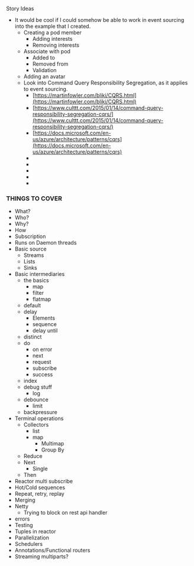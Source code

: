 Story Ideas
- It would be cool if I could somehow be able to work in event sourcing into the example that I created.
    - Creating a pod member
        - Adding interests
        - Removing interests
    - Associate with pod
        - Added to
        - Removed from
        - Validation
    - Adding an avatar
    - Look into Command Query Responsibility Segregation, as it applies to event sourcing.
        - [https://martinfowler.com/bliki/CQRS.html](https://martinfowler.com/bliki/CQRS.html)
        - [https://www.culttt.com/2015/01/14/command-query-responsibility-segregation-cqrs/](https://www.culttt.com/2015/01/14/command-query-responsibility-segregation-cqrs/)
        - [https://docs.microsoft.com/en-us/azure/architecture/patterns/cqrs](https://docs.microsoft.com/en-us/azure/architecture/patterns/cqrs)
        -
        -
        -  
        -
        -
    
### THINGS TO COVER
- What?
- Who?
- Why?
- How
- Subscription
- Runs on Daemon threads
- Basic source
    - Streams
    - Lists
    - Sinks
- Basic intermediaries
    - the basics
        - map
        - filter
        - flatmap
    - default 
    - delay
        - Elements
        - sequence
        - delay until
    - distinct
    - do
        - on error
        - next
        - request
        - subscribe
        - success
    - index
    - debug stuff
        - log
    - debounce
        - limit
    - backpressure
- Terminal operations
    - Collectors
        - list
        - map
            - Multimap
            - Group By 
    - Reduce
    - Next
        - Single   
    - Then
- Reactor multi subscribe
- Hot/Cold sequences
- Repeat, retry, replay
- Merging
- Netty
    - Trying to block on rest api handler
- errors
- Testing
- Tuples in reactor
- Parallelization
- Schedulers
- Annotations/Functional routers
- Streaming multiparts?
